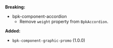 **Breaking:**

- bpk-component-accordion
  - Remove `weight` property from `BpkAccordion`.

**Added:**

- `bpk-component-graphic-promo` (1.0.0)
